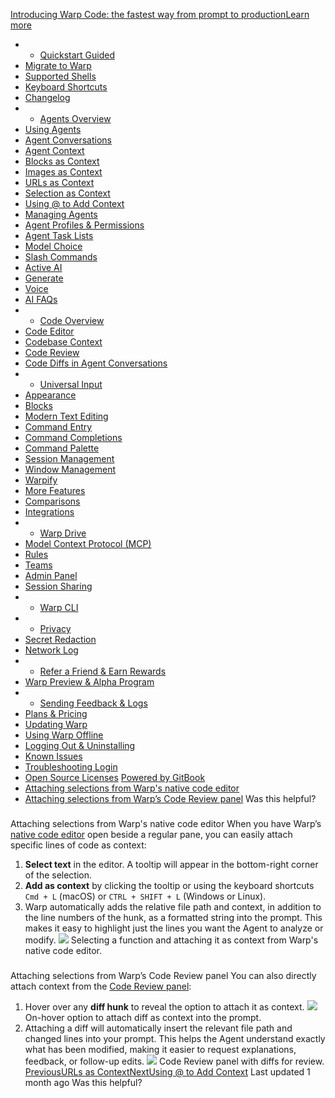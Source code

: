 [Introducing Warp Code: the fastest way from prompt to productionLearn more ](https://www.warp.dev/blog/introducing-warp-code-prompt-to-prod)
 * * [Quickstart Guided](/)
 * [Migrate to Warp](/getting-started/migrate-to-warp)
 * [Supported Shells](/getting-started/supported-shells)
 * [Keyboard Shortcuts](/getting-started/keyboard-shortcuts)
 * [Changelog](/getting-started/changelog)
 * * [Agents Overview](/agents/agents-overview)
 * [Using Agents](/agents/using-agents)
 * [Agent Conversations](/agents/using-agents/agent-conversations)
 * [Agent Context](/agents/using-agents/agent-context)
 * [Blocks as Context](/agents/using-agents/agent-context/blocks-as-context)
 * [Images as Context](/agents/using-agents/agent-context/images-as-context)
 * [URLs as Context](/agents/using-agents/agent-context/urls-as-context)
 * [Selection as Context](/agents/using-agents/agent-context/selection-as-context)
 * [Using @ to Add Context](/agents/using-agents/agent-context/using-to-add-context)
 * [Managing Agents](/agents/using-agents/managing-agents)
 * [Agent Profiles & Permissions](/agents/using-agents/agent-profiles-permissions)
 * [Agent Task Lists](/agents/using-agents/agent-tasklists)
 * [Model Choice](/agents/using-agents/model-choice)
 * [Slash Commands](/agents/slash-commands)
 * [Active AI](/agents/active-ai)
 * [Generate](/agents/generate)
 * [Voice](/agents/voice)
 * [AI FAQs](/agents/ai-faqs)
 * * [Code Overview](/code/code-overview)
 * [Code Editor](/code/code-editor)
 * [Codebase Context](/code/codebase-context)
 * [Code Review](/code/code-review)
 * [Code Diffs in Agent Conversations](/code/reviewing-code)
 * * [Universal Input](/terminal/universal-input)
 * [Appearance](/terminal/appearance)
 * [Blocks](/terminal/blocks)
 * [Modern Text Editing](/terminal/editor)
 * [Command Entry](/terminal/entry)
 * [Command Completions](/terminal/command-completions)
 * [Command Palette](/terminal/command-palette)
 * [Session Management](/terminal/sessions)
 * [Window Management](/terminal/windows)
 * [Warpify](/terminal/warpify)
 * [More Features](/terminal/more-features)
 * [Comparisons](/terminal/comparisons)
 * [Integrations](/terminal/integrations-and-plugins)
 * * [Warp Drive](/knowledge-and-collaboration/warp-drive)
 * [Model Context Protocol (MCP)](/knowledge-and-collaboration/mcp)
 * [Rules](/knowledge-and-collaboration/rules)
 * [Teams](/knowledge-and-collaboration/teams)
 * [Admin Panel](/knowledge-and-collaboration/admin-panel)
 * [Session Sharing](/knowledge-and-collaboration/session-sharing)
 * * [Warp CLI](/developers/cli)
 * * [Privacy](/privacy/privacy)
 * [Secret Redaction](/privacy/secret-redaction)
 * [Network Log](/privacy/network-log)
 * * [Refer a Friend & Earn Rewards](/community/refer-a-friend)
 * [Warp Preview & Alpha Program](/community/warp-preview-and-alpha-program)
 * * [Sending Feedback & Logs](/support-and-billing/sending-us-feedback)
 * [Plans & Pricing](/support-and-billing/plans-and-pricing)
 * [Updating Warp](/support-and-billing/updating-warp)
 * [Using Warp Offline](/support-and-billing/using-warp-offline)
 * [Logging Out & Uninstalling](/support-and-billing/uninstalling-warp)
 * [Known Issues](/support-and-billing/known-issues)
 * [Troubleshooting Login](/support-and-billing/troubleshooting-login-issues)
 * [Open Source Licenses](/support-and-billing/licenses)
[Powered by GitBook](https://www.gitbook.com/?utm_source=content&utm_medium=trademark&utm_campaign=-MbqIgTw17KQvq_DQuRr)
 * [Attaching selections from Warp's native code editor](#attaching-selections-from-warps-native-code-editor)
 * [Attaching selections from Warp’s Code Review panel](#attaching-selections-from-warps-code-review-panel)
Was this helpful?
### 
[](#attaching-selections-from-warps-native-code-editor)
Attaching selections from Warp's native code editor
When you have Warp’s [native code editor](/code/code-editor) open beside a regular pane, you can easily attach specific lines of code as context:
 1. **Select text** in the editor. A tooltip will appear in the bottom-right corner of the selection.
 2. **Add as context** by clicking the tooltip or using the keyboard shortcuts `Cmd + L` (macOS) or `CTRL + SHIFT + L` (Windows or Linux).
 3. Warp automatically adds the relative file path and context, in addition to the line numbers of the hunk, as a formatted string into the prompt.
This makes it easy to highlight just the lines you want the Agent to analyze or modify.
![](https://docs.warp.dev/~gitbook/image?url=https%3A%2F%2F2297236823-files.gitbook.io%2F%7E%2Ffiles%2Fv0%2Fb%2Fgitbook-x-prod.appspot.com%2Fo%2Fspaces%252F-MbqIgTw17KQvq_DQuRr%252Fuploads%252F5ac6IYV3LZeNAxK1nlwV%252Fimage.png%3Falt%3Dmedia%26token%3D04766628-4437-4633-a693-3c83530b38f4&width=768&dpr=4&quality=100&sign=e69c09d7&sv=2)
Selecting a function and attaching it as context from Warp's native code editor.
### 
[](#attaching-selections-from-warps-code-review-panel)
Attaching selections from Warp’s Code Review panel
You can also directly attach context from the [Code Review panel](/code/code-review):
 1. Hover over any **diff hunk** to reveal the option to attach it as context.
![](https://docs.warp.dev/~gitbook/image?url=https%3A%2F%2F2297236823-files.gitbook.io%2F%7E%2Ffiles%2Fv0%2Fb%2Fgitbook-x-prod.appspot.com%2Fo%2Fspaces%252F-MbqIgTw17KQvq_DQuRr%252Fuploads%252FXVmoOEaM4P9fWvbxG7LD%252FAdd%2520diff%2520as%2520context.png%3Falt%3Dmedia%26token%3Ddf5ea124-5f08-4ca8-b6df-58fbeb5b19a9&width=768&dpr=4&quality=100&sign=2cf66fd7&sv=2)
On-hover option to attach diff as context into the prompt.
 1. Attaching a diff will automatically insert the relevant file path and changed lines into your prompt.
This helps the Agent understand exactly what has been modified, making it easier to request explanations, feedback, or follow-up edits.
![](https://docs.warp.dev/~gitbook/image?url=https%3A%2F%2F2297236823-files.gitbook.io%2F%7E%2Ffiles%2Fv0%2Fb%2Fgitbook-x-prod.appspot.com%2Fo%2Fspaces%252F-MbqIgTw17KQvq_DQuRr%252Fuploads%252F64tVTMWrnPTkG8tRu7WW%252Fgit%2520diff%2520full%2520view.png%3Falt%3Dmedia%26token%3Da40ecfa1-646a-46e5-a038-f4b4bdae0f2b&width=768&dpr=4&quality=100&sign=da827d8d&sv=2)
Code Review panel with diffs for review.
[PreviousURLs as Context](/agents/using-agents/agent-context/urls-as-context)[NextUsing @ to Add Context](/agents/using-agents/agent-context/using-to-add-context)
Last updated 1 month ago
Was this helpful?